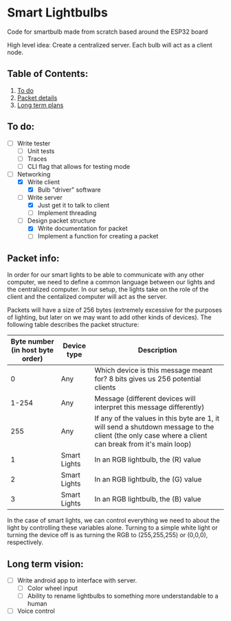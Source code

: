 # Smart Lightbulbs
Code for smartbulb made from scratch based around the ESP32 board

High level idea: Create a centralized server. Each bulb will act as a client node. 

## Table of Contents:
1. [To do](#to-do)
2. [Packet details](#packet-info)
3. [Long term plans](#long-term-vision)

## To do:
 - [ ] Write tester
    - [ ] Unit tests
    - [ ] Traces
    - [ ] CLI flag that allows for testing mode

 - [ ] Networking
    - [x] Write client
        - [x] Bulb "driver" software
    - [ ] Write server
        - [x] Just get it to talk to client
        - [ ] Implement threading
    - [ ] Design packet structure
        - [x] Write documentation for packet
        - [ ] Implement a function for creating a packet

## Packet info:
In order for our smart lights to be able to communicate with any other computer, we need to define a common language between our lights and the centralized computer. In our setup, the lights take on the role of the client and the centalized computer will act as the server.

Packets will have a size of 256 bytes (extremely excessive for the purposes of lighting, but later on we may want to add other kinds of devices). The following table describes the packet structure:

| Byte number (in host byte order) | Device type | Description |
| ----------- | ----------- | ----------- |
| 0           | Any         | Which device is this message meant for? 8 bits gives us 256 potential clients |
| 1-254       | Any         | Message (different devices will interpret this message differently) |
| 255         | Any         | If any of the values in this byte are 1, it will send a shutdown message to the client (the only case where a client can break from it's main loop) |
| 1           | Smart Lights| In an RGB lightbulb, the (R) value |
| 2           | Smart Lights| In an RGB lightbulb, the (G) value |
| 3           | Smart Lights| In an RGB lightbulb, the (B) value |

In the case of smart lights, we can control everything we need to about the light by controlling these variables alone. Turning to a simple white light or turning the device off is as turning the RGB to (255,255,255) or (0,0,0), respectively.



## Long term vision:
 - [ ] Write android app to interface with server.
    - [ ] Color wheel input
    - [ ] Ability to rename lightbulbs to something more understandable to a human
 - [ ] Voice control
